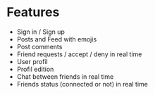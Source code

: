 # Features
- Sign in / Sign up
- Posts and Feed with emojis
- Post comments
- Friend requests / accept / deny in real time
- User profil
- Profil edition
- Chat between friends in real time
- Friends status (connected or not) in real time
